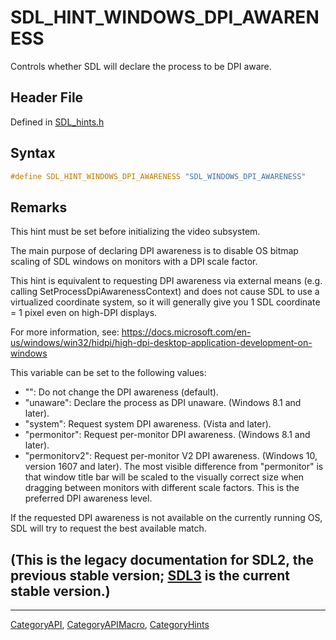 # SDL_HINT_WINDOWS_DPI_AWARENESS

Controls whether SDL will declare the process to be DPI aware.

## Header File

Defined in [SDL_hints.h](https://github.com/libsdl-org/SDL/blob/SDL2/include/SDL_hints.h)

## Syntax

```c
#define SDL_HINT_WINDOWS_DPI_AWARENESS "SDL_WINDOWS_DPI_AWARENESS"
```

## Remarks

This hint must be set before initializing the video subsystem.

The main purpose of declaring DPI awareness is to disable OS bitmap scaling
of SDL windows on monitors with a DPI scale factor.

This hint is equivalent to requesting DPI awareness via external means
(e.g. calling SetProcessDpiAwarenessContext) and does not cause SDL to use
a virtualized coordinate system, so it will generally give you 1 SDL
coordinate = 1 pixel even on high-DPI displays.

For more information, see:
https://docs.microsoft.com/en-us/windows/win32/hidpi/high-dpi-desktop-application-development-on-windows

This variable can be set to the following values:

- "": Do not change the DPI awareness (default).
- "unaware": Declare the process as DPI unaware. (Windows 8.1 and later).
- "system": Request system DPI awareness. (Vista and later).
- "permonitor": Request per-monitor DPI awareness. (Windows 8.1 and later).
- "permonitorv2": Request per-monitor V2 DPI awareness. (Windows 10,
  version 1607 and later). The most visible difference from "permonitor" is
  that window title bar will be scaled to the visually correct size when
  dragging between monitors with different scale factors. This is the
  preferred DPI awareness level.

If the requested DPI awareness is not available on the currently running
OS, SDL will try to request the best available match.

## (This is the legacy documentation for SDL2, the previous stable version; [SDL3](https://wiki.libsdl.org/SDL3/) is the current stable version.)



----
[CategoryAPI](CategoryAPI), [CategoryAPIMacro](CategoryAPIMacro), [CategoryHints](CategoryHints)

